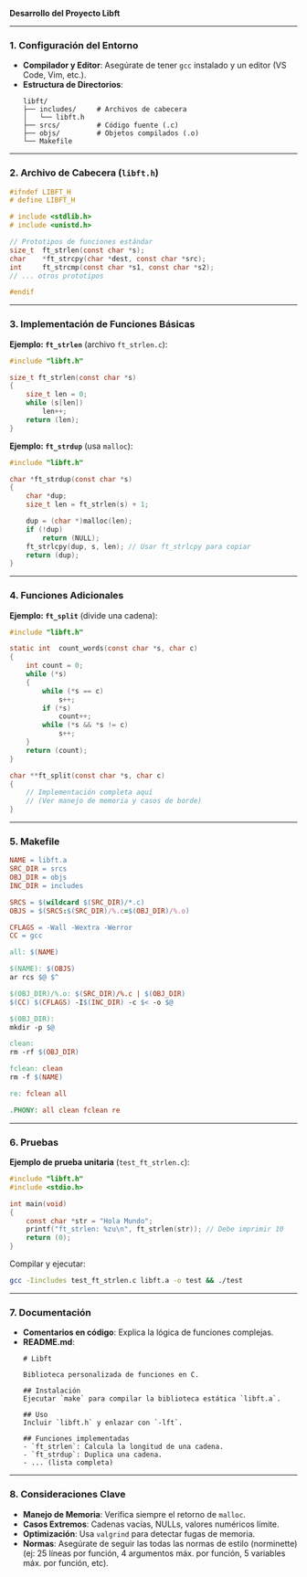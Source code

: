 **Desarrollo del Proyecto Libft**

---

### **1. Configuración del Entorno**
- **Compilador y Editor**: Asegúrate de tener `gcc` instalado y un editor (VS Code, Vim, etc.).
- **Estructura de Directorios**:
  ```
  libft/
  ├── includes/     # Archivos de cabecera
  │   └── libft.h
  ├── srcs/         # Código fuente (.c)
  ├── objs/         # Objetos compilados (.o)
  └── Makefile
  ```

---

### **2. Archivo de Cabecera (`libft.h`)**
```c
#ifndef LIBFT_H
# define LIBFT_H

# include <stdlib.h>
# include <unistd.h>

// Prototipos de funciones estándar
size_t  ft_strlen(const char *s);
char    *ft_strcpy(char *dest, const char *src);
int     ft_strcmp(const char *s1, const char *s2);
// ... otros prototipos

#endif
```

---

### **3. Implementación de Funciones Básicas**
**Ejemplo: `ft_strlen`** (archivo `ft_strlen.c`):
```c
#include "libft.h"

size_t ft_strlen(const char *s)
{
    size_t len = 0;
    while (s[len])
        len++;
    return (len);
}
```

**Ejemplo: `ft_strdup`** (usa `malloc`):
```c
#include "libft.h"

char *ft_strdup(const char *s)
{
    char *dup;
    size_t len = ft_strlen(s) + 1;

    dup = (char *)malloc(len);
    if (!dup)
        return (NULL);
    ft_strlcpy(dup, s, len); // Usar ft_strlcpy para copiar
    return (dup);
}
```

---

### **4. Funciones Adicionales**
**Ejemplo: `ft_split`** (divide una cadena):
```c
#include "libft.h"

static int  count_words(const char *s, char c)
{
    int count = 0;
    while (*s)
    {
        while (*s == c)
            s++;
        if (*s)
            count++;
        while (*s && *s != c)
            s++;
    }
    return (count);
}

char **ft_split(const char *s, char c)
{
    // Implementación completa aquí
    // (Ver manejo de memoria y casos de borde)
}
```

---

### **5. Makefile**
```makefile
NAME = libft.a
SRC_DIR = srcs
OBJ_DIR = objs
INC_DIR = includes

SRCS = $(wildcard $(SRC_DIR)/*.c)
OBJS = $(SRCS:$(SRC_DIR)/%.c=$(OBJ_DIR)/%.o)

CFLAGS = -Wall -Wextra -Werror
CC = gcc

all: $(NAME)

$(NAME): $(OBJS)
ar rcs $@ $^

$(OBJ_DIR)/%.o: $(SRC_DIR)/%.c | $(OBJ_DIR)
$(CC) $(CFLAGS) -I$(INC_DIR) -c $< -o $@

$(OBJ_DIR):
mkdir -p $@

clean:
rm -rf $(OBJ_DIR)

fclean: clean
rm -f $(NAME)

re: fclean all

.PHONY: all clean fclean re
```

---

### **6. Pruebas**
**Ejemplo de prueba unitaria** (`test_ft_strlen.c`):
```c
#include "libft.h"
#include <stdio.h>

int main(void)
{
    const char *str = "Hola Mundo";
    printf("ft_strlen: %zu\n", ft_strlen(str)); // Debe imprimir 10
    return (0);
}
```
Compilar y ejecutar:
```bash
gcc -Iincludes test_ft_strlen.c libft.a -o test && ./test
```

---

### **7. Documentación**
- **Comentarios en código**: Explica la lógica de funciones complejas.
- **README.md**:
  ```
  # Libft

  Biblioteca personalizada de funciones en C.

  ## Instalación
  Ejecutar `make` para compilar la biblioteca estática `libft.a`.

  ## Uso
  Incluir `libft.h` y enlazar con `-lft`.

  ## Funciones implementadas
  - `ft_strlen`: Calcula la longitud de una cadena.
  - `ft_strdup`: Duplica una cadena.
  - ... (lista completa)
  ```

---

### **8. Consideraciones Clave**
- **Manejo de Memoria**: Verifica siempre el retorno de `malloc`.
- **Casos Extremos**: Cadenas vacías, NULLs, valores numéricos límite.
- **Optimización**: Usa `valgrind` para detectar fugas de memoria.
- **Normas**: Asegúrate de seguir las todas las normas de estilo (norminette) (ej: 25 líneas por función, 4 argumentos máx. por función, 5 variables máx. por función, etc).

